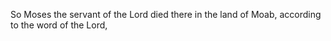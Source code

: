 So Moses the servant of the Lord died there in the land of Moab, according to the word of the Lord,

